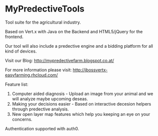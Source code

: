 MyPredectiveTools
=================

Tool suite for the agricultural industry.

Based on Vert.x with Java on the Backend and HTML5/jQuery for the frontend.

Our tool will also include a predective engine and a bidding platform for all kind of devices.

Visit our Blog: http://mypredectivefarm.blogspot.co.at/

For more information please visit: http://jbossvertx-easyfarming.rhcloud.com/

Feature list:

1. Computer aided diagnosis - Upload an image from your animal and we will analyze maybe upcoming deseas.
2. Making your decisions easier - Based on interactive decesion helpers through predective analysis.
3. New open layer map features which help you keeping an eye on your concerns.

Authentication supported with auth0.



